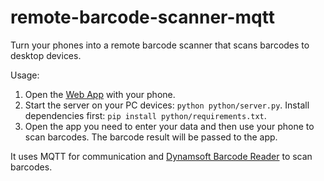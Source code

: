# remote-barcode-scanner-mqtt

Turn your phones into a remote barcode scanner that scans barcodes to desktop devices.

Usage:

1. Open the [Web App](https://tony-xlh.github.io/remote-barcode-scanner-mqtt/web/) with your phone.
2. Start the server on your PC devices: `python python/server.py`. Install dependencies first: `pip install python/requirements.txt`.
3. Open the app you need to enter your data and then use your phone to scan barcodes. The barcode result will be passed to the app.

It uses MQTT for communication and [Dynamsoft Barcode Reader](https://www.dynamsoft.com/barcode-reader/overview/) to scan barcodes.